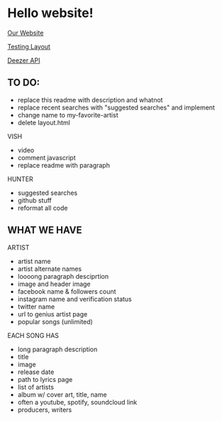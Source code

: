 # Hello website!

[Our Website](https://my-favorite-artist.glitch.me)

[Testing Layout](https://genius-music-app.glitch.me/layout.html)

[Deezer API](https://rapidapi.com/deezerdevs/api/deezer-1/)

## TO DO:

- replace this readme with description and whatnot
- replace recent searches with "suggested searches" and implement
- change name to my-favorite-artist
- delete layout.html

VISH
- video
- comment javascript
- replace readme with paragraph

HUNTER
- suggested searches
- github stuff
- reformat all code


## WHAT WE HAVE
ARTIST
- artist name
- artist alternate names
- loooong paragraph desciprtion
- image and header image
- facebook name & followers count
- instagram name and verification status
- twitter name
- url to genius artist page
- popular songs (unlimited)

EACH SONG HAS
- long paragraph description
- title
- image
- release date
- path to lyrics page
- list of artists
- album w/ cover art, title, name
- often a youtube, spotify, soundcloud link
- producers, writers